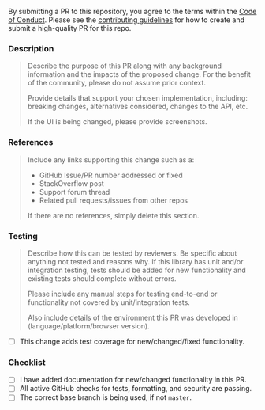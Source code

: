 By submitting a PR to this repository, you agree to the terms within the [Code of Conduct](https://github.com/manvil95/BestPracticeExtensionSF/blob/master/CODE-OF-CONDUCT.md). Please see the [contributing guidelines](https://github.com/auth0/open-source-template/blob/master/CONTRIBUTING.md) for how to create and submit a high-quality PR for this repo.

### Description

> Describe the purpose of this PR along with any background information and the impacts of the proposed change. For the benefit of the community, please do not assume prior context.
>
> Provide details that support your chosen implementation, including: breaking changes, alternatives considered, changes to the API, etc.
>
> If the UI is being changed, please provide screenshots.


### References

> Include any links supporting this change such as a:
>
> - GitHub Issue/PR number addressed or fixed
> - StackOverflow post
> - Support forum thread
> - Related pull requests/issues from other repos
>
> If there are no references, simply delete this section.

### Testing

> Describe how this can be tested by reviewers. Be specific about anything not tested and reasons why. If this library has unit and/or integration testing, tests should be added for new functionality and existing tests should complete without errors.
>
> Please include any manual steps for testing end-to-end or functionality not covered by unit/integration tests.
>
> Also include details of the environment this PR was developed in (language/platform/browser version).

- [ ] This change adds test coverage for new/changed/fixed functionality.

### Checklist

- [ ] I have added documentation for new/changed functionality in this PR.
- [ ] All active GitHub checks for tests, formatting, and security are passing.
- [ ] The correct base branch is being used, if not `master`.